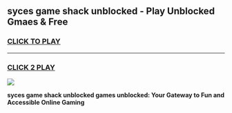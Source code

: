 
## syces game shack unblocked - Play Unblocked Gmaes & Free
<h3>
<a href="https://news.freeplayer.one?title=syces_game_shack_unblocked&ref=23F">CLICK TO PLAY</a></h3>
<hr>

<h3>
<a href="https://news.freeplayer.one?title=syces_game_shack_unblocked&ref=23F">CLICK 2 PLAY</a>
  
</h3>

<a href="https://news.freeplayer.one?title=syces_game_shack_unblocked&ref=23F/"><img src="https://clearcache.store/games.png"></a>


**syces game shack unblocked games unblocked: Your Gateway to Fun and Accessible Online Gaming**
